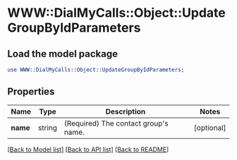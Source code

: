 # WWW::DialMyCalls::Object::UpdateGroupByIdParameters

## Load the model package
```perl
use WWW::DialMyCalls::Object::UpdateGroupByIdParameters;
```

## Properties
Name | Type | Description | Notes
------------ | ------------- | ------------- | -------------
**name** | string | (Required)  The contact group&#39;s name. | [optional] 

[[Back to Model list]](../README.md#documentation-for-models) [[Back to API list]](../README.md#documentation-for-api-endpoints) [[Back to README]](../README.md)


